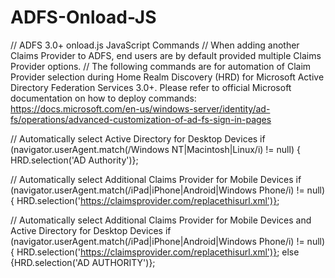 # ADFS-Onload-JS

// ADFS 3.0+ onload.js JavaScript Commands
// When adding another Claims Provider to ADFS, end users are by default provided multiple Claims Provider options.
// The following commands are for automation of Claim Provider selection during Home Realm Discovery (HRD) for Microsoft Active Directory Federation Services 3.0+. Please refer to official Microsoft documentation on how to deploy commands: https://docs.microsoft.com/en-us/windows-server/identity/ad-fs/operations/advanced-customization-of-ad-fs-sign-in-pages

// Automatically select Active Directory for Desktop Devices
if (navigator.userAgent.match(/Windows NT|Macintosh|Linux/i) != null) { HRD.selection('AD Authority')};

// Automatically select Additional Claims Provider for Mobile Devices
if (navigator.userAgent.match(/iPad|iPhone|Android|Windows Phone/i) != null) { HRD.selection('https://claimsprovider.com/replacethisurl.xml')};

// Automatically select Additional Claims Provider for Mobile Devices and Active Directory for Desktop Devices
if (navigator.userAgent.match(/iPad|iPhone|Android|Windows Phone/i) != null) { HRD.selection('https://claimsprovider.com/replacethisurl.xml')}; else {HRD.selection('AD AUTHORITY')};
